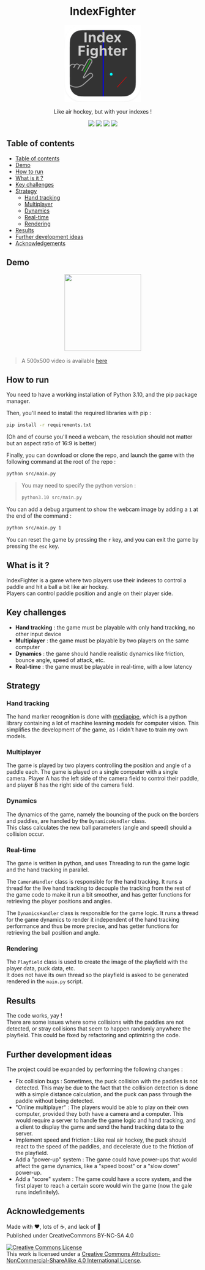 <h1 align="center">IndexFighter</h1>

<p align="center">
	<img width="200" height="200" margin-right="100%" src="https://github.com/fred-corp/IndexFighter/raw/main/images/icon/index%20fighter.png">
</p>

<p align="center">Like air hockey, but with your indexes !</p>
<p align="center">
<a href="https://github.com/fred-corp/IndexFighter/actions/workflows/codeql.yml"><img src="https://github.com/fred-corp/IndexFighter/actions/workflows/codeql.yml/badge.svg"></a>
<a href="https://github.com/fred-corp/IndexFighter/blob/main/LICENCE"><img src="https://img.shields.io/github/license/fred-corp/indexFighter"></a>
<a href="https://github.com/fred-corp/IndexFighter/issues"><img src="https://img.shields.io/github/issues/fred-corp/indexFighter"></a>
<a href="https://github.com/fred-corp/IndexFighter/commits/main"><img src="https://img.shields.io/github/last-commit/fred-corp/indexFighter"></a>
</p>

## Table of contents

- [Table of contents](#table-of-contents)
- [Demo](#demo)
- [How to run](#how-to-run)
- [What is it ?](#what-is-it-)
- [Key challenges](#key-challenges)
- [Strategy](#strategy)
  - [Hand tracking](#hand-tracking)
  - [Multiplayer](#multiplayer)
  - [Dynamics](#dynamics)
  - [Real-time](#real-time)
  - [Rendering](#rendering)
- [Results](#results)
- [Further development ideas](#further-development-ideas)
- [Acknowledgements](#acknowledgements)

## Demo

<p  align="center"><img width="200" height="200" src="images/Demo.gif"></p>

> A 500x500 video is available [here](images/Demo.mov)

## How to run

You need to have a working installation of Python 3.10, and the pip package manager.

Then, you'll need to install the required libraries with pip :

```sh
pip install -r requirements.txt
```

(Oh and of course you'll need a webcam, the resolution should not matter but an aspect ratio of 16:9 is better)

Finally, you can download or clone the repo, and launch the game with the following command at the root of the repo :

```sh
python src/main.py
```

> You may need to specify the python version :
>
> ```sh
> python3.10 src/main.py
> ```

You can add a debug argument to show the webcam image by adding a `1` at the end of the command :

```sh
python src/main.py 1
```

You can reset the game by pressing the `r` key, and you can exit the game by pressing the `esc` key.

## What is it ?

IndexFighter is a game where two players use their indexes to control a paddle and hit a ball a bit like air hockey.  
Players can control paddle position and angle on their player side.

## Key challenges

- **Hand tracking** : the game must be playable with only hand tracking, no other input device
- **Multiplayer** : the game must be playable by two players on the same computer
- **Dynamics** : the game should handle realistic dynamics like friction, bounce angle, speed of attack, etc.
- **Real-time** : the game must be playable in real-time, with a low latency

## Strategy

### Hand tracking

The hand marker recognition is done with [mediapipe](https://pypi.org/project/mediapipe/), which is a python library containing a lot of machine learning models for computer vision. This simplifies the development of the game, as I didn't have to train my own models.

### Multiplayer

The game is played by two players controlling the position and angle of a paddle each. The game is played on a single computer with a single camera. Player A has the left side of the camera field to control their paddle, and player B has the right side of the camera field.

### Dynamics

The dynamics of the game, namely the bouncing of the puck on the borders and paddles, are handled by the `DynamicsHandler` class.  
This class calculates the new ball parameters (angle and speed) should a collision occur.

### Real-time

The game is written in python, and uses Threading to run the game logic and the hand tracking in parallel.

The `CameraHandler` class is responsible for the hand tracking. It runs a thread for the live hand tracking to decouple the tracking from the rest of the game code to make it run a bit smoother, and has getter functions for retrieving the player positions and angles.

The `DynamicsHandler` class is responsible for the game logic. It runs a thread for the game dynamics to render it independent of the hand tracking performance and thus be more precise, and has getter functions for retrieving the ball position and angle.

### Rendering

The `Playfield` class is used to create the image of the playfield with the player data, puck data, etc.  
It does not have its own thread so the playfield is asked to be generated rendered in the `main.py` script.

## Results

The code works, yay !  
There are some issues where some collisions with the paddles are not detected, or stray collisions that seem to happen randomly anywhere the playfield. This could be fixed by refactoring and optimizing the code.

## Further development ideas

The project could be expanded by performing the following changes :

- Fix collision bugs : Sometimes, the puck collision with the paddles is not detected. This may be due to the fact that the collision detection is done with a simple distance calculation, and the puck can pass through the paddle without being detected.
- "Online multiplayer" : The players would be able to play on their own computer, provided they both have a camera and a computer. This would require a server to handle the game logic and hand tracking, and a client to display the game and send the hand tracking data to the server.
- Implement speed and friction : Like real air hockey, the puck should react to the speed of the paddles, and decelerate due to the friction of the playfield.
- Add a "power-up" system : The game could have power-ups that would affect the game dynamics, like a "speed boost" or a "slow down" power-up.
- Add a "score" system : The game could have a score system, and the first player to reach a certain score would win the game (now the gale runs indefinitely).

## Acknowledgements

Made with ❤️, lots of ☕️, and lack of 🛌  
Published under CreativeCommons BY-NC-SA 4.0

[![Creative Commons License](https://i.creativecommons.org/l/by-nc-sa/4.0/88x31.png)](http://creativecommons.org/licenses/by-nc-sa/4.0/)  
This work is licensed under a [Creative Commons Attribution-NonCommercial-ShareAlike 4.0 International License](http://creativecommons.org/licenses/by-nc-sa/4.0/).

